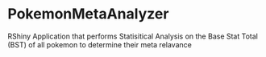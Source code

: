 # PokemonMetaAnalyzer
RShiny Application that performs Statisitical Analysis on the Base Stat Total (BST) of all pokemon to determine their meta relavance 
